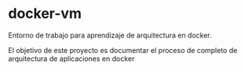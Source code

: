 # docker-vm
Entorno de trabajo para aprendizaje de arquitectura en docker.

El objetivo de este proyecto es documentar el proceso de completo 
de arquitectura de aplicaciones en docker
